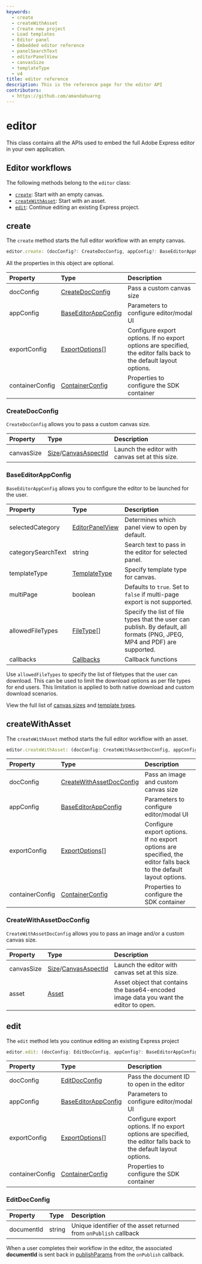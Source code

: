 ```yaml
---
keywords:
  - create
  - createWithAsset
  - Create new project
  - Load templates
  - Editor panel
  - Embedded editor reference
  - panelSearchText
  - editorPanelView
  - canvasSize
  - templateType
  - v4
title: editor reference
description: This is the reference page for the editor API
contributors:
  - https://github.com/amandahuarng
--- 
```


# editor

This class contains all the APIs used to embed the full Adobe Express editor in your own application.

## Editor workflows

The following methods belong to the `editor` class:

* [`create`](#create): Start with an empty canvas.
* [`createWithAsset`](#createwithasset): Start with an asset.
* [`edit`](#edit): Continue editing an existing Express project.

## create

The `create` method starts the full editor workflow with an empty canvas.

```ts
editor.create: (docConfig?: CreateDocConfig, appConfig?: BaseEditorAppConfig, exportConfig?: ExportOptions, containerConfig?: ContainerConfig): void
```

All the properties in this object are optional.

| Property | Type| Description
| :-- | :-- | :--
| docConfig | [CreateDocConfig](#createdocconfig) | Pass a custom canvas size
| appConfig | [BaseEditorAppConfig](#baseeditorappconfig) | Parameters to configure editor/modal UI
| exportConfig | [ExportOptions](../../types/index.md#exportoptions)[] | Configure export options. If no export options are specified, the editor falls back to the default layout options.
| containerConfig | [ContainerConfig](../../types/index.md#containerconfig) | Properties to configure the SDK container

### CreateDocConfig

`CreateDocConfig` allows you to pass a custom canvas size.

| Property | Type| Description
| :-- | :--| :--
| canvasSize| [Size](../../types/index.md#size)/[CanvasAspectId](../../types/index.md#canvasaspectid) | Launch the editor with canvas set at this size.

### BaseEditorAppConfig

`BaseEditorAppConfig` allows you to configure the editor to be launched for the user.

| Property | Type| Description
| :-- | :--| :--
| selectedCategory | [EditorPanelView](../../types/index.md#editorpanelview) | Determines which panel view to open by default.
| categorySearchText | string | Search text to pass in the editor for selected panel.
| templateType | [TemplateType](../../types/index.md#templatetype) | Specify template type for canvas.
| multiPage | boolean | Defaults to `true`. Set to `false` if multi-page export is not supported.
| allowedFileTypes | [FileType](../../types/index.md#filetype)[] | Specify the list of file types that the user can publish. By default, all formats (PNG, JPEG, MP4 and PDF) are supported.
| callbacks | [Callbacks](../../types/index.md#callbacks) | Callback functions

<InlineAlert variant="info" slots="text1" />

Use `allowedFileTypes` to specify the list of filetypes that the user can download. This can be used to limit the download options as per file types for end users. This limitation is applied to both native download and custom download scenarios.

View the full list of [canvas sizes](../../types/index.md#canvasaspectid) and [template types](../../types/index.md#templatetype).

## createWithAsset

The `createWithAsset` method starts the full editor workflow with an asset.

```ts
editor.createWithAsset: (docConfig: CreateWithAssetDocConfig, appConfig?: BaseEditorAppConfig, exportConfig?: ExportOptions, containerConfig?: ContainerConfig): void
```

| Property | Type| Description
| :-- | :-- | :--
| docConfig | [CreateWithAssetDocConfig](#createdocconfig) | Pass an image and custom canvas size
| appConfig | [BaseEditorAppConfig](#baseeditorappconfig) | Parameters to configure editor/modal UI
| exportConfig | [ExportOptions](../../types/index.md#exportoptions)[] | Configure export options. If no export options are specified, the editor falls back to the default layout options.
| containerConfig | [ContainerConfig](../../types/index.md#containerconfig) | Properties to configure the SDK container

### CreateWithAssetDocConfig

`CreateWithAssetDocConfig` allows you to pass an image and/or a custom canvas size.

| Property | Type| Description
| :-- | :--| :--
| canvasSize| [Size](../../types/index.md#size)/[CanvasAspectId](../../types/index.md#canvasaspectid) | Launch the editor with canvas set at this size.
| asset | [Asset](../../types/index.md#asset) | Asset object that contains the base64-encoded image data you want the editor to open.

## edit

The `edit` method lets you continue editing an existing Express project

```ts
editor.edit: (docConfig: EditDocConfig, appConfig?: BaseEditorAppConfig, exportConfig?: ExportOptions, containerConfig?: ContainerConfig): void
```

| Property | Type| Description
| :-- | :-- | :--
| docConfig | [EditDocConfig](#editdocconfig) | Pass the document ID to open in the editor
| appConfig | [BaseEditorAppConfig](#baseeditorappconfig) | Parameters to configure editor/modal UI
| exportConfig | [ExportOptions](../../types/index.md#exportoptions)[] | Configure export options. If no export options are specified, the editor falls back to the default layout options.
| containerConfig | [ContainerConfig](../../types/index.md#containerconfig) | Properties to configure the SDK container

### EditDocConfig

| Property | Type| Description
| :-- | :-- | :--
| documentId | string | Unique identifier of the asset returned from `onPublish` callback

When a user completes their workflow in the editor, the associated **documentId** is sent back in [publishParams](../../types/index.md#publishparams) from the `onPublish` callback.
